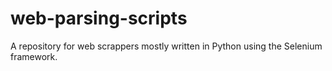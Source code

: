 # web-parsing-scripts
A repository for web scrappers mostly written in Python using the Selenium framework.
